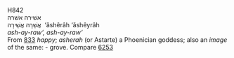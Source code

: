 H842  
אשׁירה אשׁרה  
אֲשֵׁרָה אֲשֵׁירָה ‎ ‘ăshêrâh ‘ăshêyrâh  
*ash-ay-raw‘,* *ash-ay-raw‘*  
From [833](h0833) *happy*; *asherah* (or Astarte) a Phoenician goddess;
also an *image* of the same: - grove. Compare [6253](h6253)  
